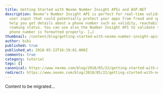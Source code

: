 ```yaml
---
title: Getting Started with Nexmo Number Insight APIs and ASP.NET
description: Nexmo’s Number Insight API is perfect for real-time validation of
  user input that could potentially protect your apps from fraud and spam and
  help you get details about a phone number such as validity, reachability and
  roaming status. You can use also the Number Insight API to validate that a
  phone number is formatted properly. […]
thumbnail: /content/blog/getting-started-with-nexmo-number-insight-apis-and-asp-net-dr/Number-Insight-Nexmo-01.png
author: bibi
published: true
published_at: 2018-05-22T16:19:01.000Z
comments: true
category: tutorial
tags: []
canonical: https://www.nexmo.com/blog/2018/05/22/getting-started-with-nexmo-number-insight-apis-and-asp-net-dr
redirect: https://www.nexmo.com/blog/2018/05/22/getting-started-with-nexmo-number-insight-apis-and-asp-net-dr
---
```


Content to be migrated...
